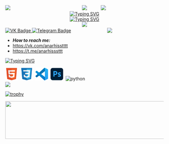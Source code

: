  <div id="header" >
<img src = "https://media4.giphy.com/media/v1.Y2lkPTc5MGI3NjExOTF6OHNqaW53bzIwdXV5ZzM1dWpqanYzcTFxZ3NkaWh2dnU0ejhpaSZlcD12MV9pbnRlcm5hbF9naWZfYnlfaWQmY3Q9cw/Qyz2amsPwxBQxwiZHC/giphy.gif" width = "200" align="right"/>
<img src = "https://media4.giphy.com/media/v1.Y2lkPTc5MGI3NjExOTF6OHNqaW53bzIwdXV5ZzM1dWpqanYzcTFxZ3NkaWh2dnU0ejhpaSZlcD12MV9pbnRlcm5hbF9naWZfYnlfaWQmY3Q9cw/Qyz2amsPwxBQxwiZHC/giphy.gif" width = "200" 
align="left"/>
  </div>

 <div id="header" align="center">
  <img src= "https://i.giphy.com/media/v1.Y2lkPTc5MGI3NjExN2EzY2lmemdzeXFrNGhscXFzdzVka3BtNWJzNjdqdmJ2Y2MyeGR4bCZlcD12MV9pbnRlcm5hbF9naWZfYnlfaWQmY3Q9dHM/ajyEaV051L5zgjG9JU/giphy.gif" width="160"/>
 </div>

 <div class = "a" align="center">
 <a href="https://git.io/typing-svg"><img src="https://readme-typing-svg.herokuapp.com?font=Abril+Fatface&size=50&duration=4998&pause=1000&color=000000&width=536&height=70&lines=++++My+name+is+Yasya" alt="Typing SVG" /></a>
 </div>

 <div class = "a" align="center">
 <a href="https://git.io/typing-svg"><img src="https://readme-typing-svg.herokuapp.com?font=Abril+Fatface&size=28&duration=4998&pause=1000&color=000000&width=436&lines=I+am+a+beginner+programmer." alt="Typing SVG" /></a>
   <div id="header" align="center">
  <img src= "https://media0.giphy.com/media/v1.Y2lkPTc5MGI3NjExYmRudjc4MjBrYnU5bzJnMHJoYnpsNXY5MjEyZnhlNHdkcGwxcW9tbSZlcD12MV9pbnRlcm5hbF9naWZfYnlfaWQmY3Q9Zw/DJh8vTppcwFVK/giphy.gif" width="790"/>
</div>
 </div>
 <div id="header" >
<img src = "https://media0.giphy.com/media/v1.Y2lkPTc5MGI3NjExbTJnMG10cjA2YmgxcDZlbndmMzFpNHdldmIycnVhMDU4Yng2MXVtciZlcD12MV9pbnRlcm5hbF9naWZfYnlfaWQmY3Q9cw/Dm8mOBjvC0KgiAsz2H/giphy.gif" width = "180" align="right"/>
  </div>



<div id="badges">
  <a href="https://vk.com/anarhisstttt">
    <img src="https://img.shields.io/badge/VK-blue?style=for-the-badge&logo=vk&logoColor=white" alt="VK Badge"/>
  </a>
  <a href="https://t.me/anarhisssttt">
    <img src="https://img.shields.io/badge/Telegram-red?style=for-the-badge&logo=tg&logoColor=white" alt="Telegram Badge"/>
  </a>
</div>
  
- ***How to reach me:***
- https://vk.com/anarhisstttt
- https://t.me/anarhisssttt  



<a href="https://git.io/typing-svg"><img src="https://readme-typing-svg.herokuapp.com?font=Abril+Fatface&size=25&duration=4998&pause=1000&color=000000&width=336&lines=Languages+and+tools." alt="Typing SVG" /></a>
<div>
<img src= "https://raw.githubusercontent.com/devicons/devicon/ca28c779441053191ff11710fe24a9e6c23690d6/icons/html5/html5-original.svg"; title="html" alt ="html" width="40" height="40"/>&nbsp;
<img src= "https://raw.githubusercontent.com/devicons/devicon/ca28c779441053191ff11710fe24a9e6c23690d6/icons/css3/css3-original.svg"; title="css" alt ="css" width="40" height="40"/>&nbsp;
<img src="https://raw.githubusercontent.com/devicons/devicon/ca28c779441053191ff11710fe24a9e6c23690d6/icons/vscode/vscode-original.svg"; title="vscode" alt="vscode" width="40" height="40"/>&nbsp;
<img src="https://raw.githubusercontent.com/devicons/devicon/ca28c779441053191ff11710fe24a9e6c23690d6/icons/photoshop/photoshop-original.svg"; title="photoshop" alt="photoshop" width="40" 
height="40"/>&nbsp;
<img src="https://img.icons8.com/?size=100&id=13441&format=png&color=000000"; title="python" alt="python" width="40" height="40"/>&nbsp;
</div>  <div id="img" > <img src = "https://media4.giphy.com/media/v1.Y2lkPTc5MGI3NjExczd1Zm91cmtnY2QxaTZzMHpidTF2bWZ5MmNhMTNlcDZjYjFzYjB2MiZlcD12MV9pbnRlcm5hbF9naWZfYnlfaWQmY3Q9cw/toKRS6CM1KJW7RYRgY/giphy.gif" width = "220" align="center"/></div>

[![trophy](https://github-profile-trophy.vercel.app/?username=yaroslavagrebeneva)](https://github.com/ryo-ma/github-profile-trophy) <div id="header1" align="right">

  <img src="https://render.gitanimals.org/lines/{yaroslavagrebeneva}?pet-id=03" width="1000" height="120"/>

